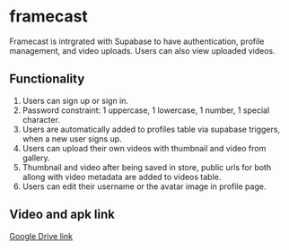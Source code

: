 # framecast

Framecast is intrgrated with Supabase to have authentication, profile management, and video uploads. Users can also view uploaded videos.

## Functionality
1. Users can sign up or sign in.
2. Password constraint: 1 uppercase, 1 lowercase, 1 number, 1 special character.
3. Users are automatically added to profiles table via supabase triggers, when a new user signs up.
4. Users can upload their own videos with thumbnail and video from gallery.
5. Thumbnail and video after being saved in store, public urls for both allong with video metadata are added to videos table.
6. Users can edit their username or the avatar image in profile page.

## Video and apk link
[Google Drive link](https://drive.google.com/drive/folders/1tfq68ZegDyQpvbJphpYYRYOvRjtNU8P8)
